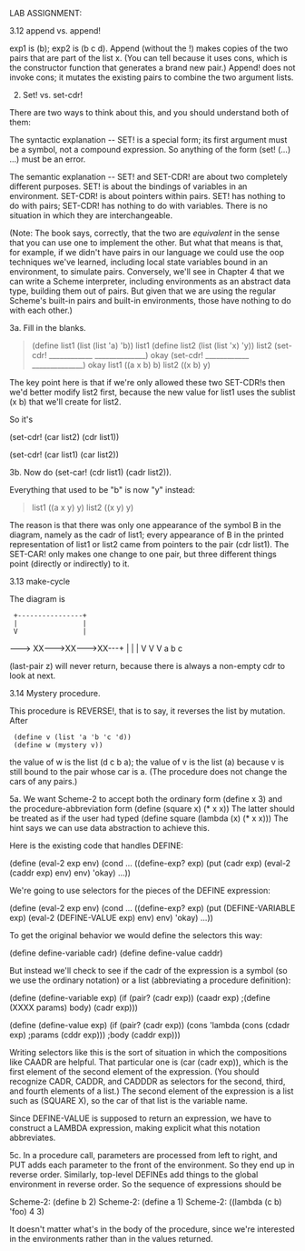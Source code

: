 LAB ASSIGNMENT:

3.12 append vs. append!  

exp1 is (b); exp2 is (b c d).  Append (without the !) makes copies of the
two pairs that are part of the list x.  (You can tell because it uses
cons, which is the constructor function that generates a brand new pair.)
Append! does not invoke cons; it mutates the existing pairs to combine
the two argument lists.


2.  Set! vs. set-cdr!

There are two ways to think about this, and you should understand both
of them:

The syntactic explanation -- SET! is a special form; its first argument
must be a symbol, not a compound expression.  So anything of the form
       (set! (...) ...)
must be an error.

The semantic explanation -- SET! and SET-CDR! are about two completely
different purposes.  SET! is about the bindings of variables in an
environment.  SET-CDR! is about pointers within pairs.  SET! has nothing
to do with pairs; SET-CDR! has nothing to do with variables.  There is
no situation in which they are interchangeable.

(Note:  The book says, correctly, that the two are *equivalent* in the
sense that you can use one to implement the other.  But what that means
is that, for example, if we didn't have pairs in our language we could
use the oop techniques we've learned, including local state variables
bound in an environment, to simulate pairs.  Conversely, we'll see in
Chapter 4 that we can write a Scheme interpreter, including environments
as an abstract data type, building them out of pairs.  But given that
we are using the regular Scheme's built-in pairs and built-in environments,
those have nothing to do with each other.)



3a.  Fill in the blanks.

> (define list1 (list (list 'a) 'b))
list1
> (define list2 (list (list 'x) 'y))
list2
> (set-cdr! ____________ ______________)
okay
> (set-cdr! ____________ ______________)
okay
> list1
((a x b) b)
> list2
((x b) y)

The key point here is that if we're only allowed these two SET-CDR!s then
we'd better modify list2 first, because the new value for list1 uses the
sublist (x b) that we'll create for list2.

So it's

(set-cdr! (car list2) (cdr list1))

(set-cdr! (car list1) (car list2))



3b.  Now do (set-car! (cdr list1) (cadr list2)).

Everything that used to be "b" is now "y" instead:

> list1
((a x y) y)
> list2
((x y) y)

The reason is that there was only one appearance of the symbol B in
the diagram, namely as the cadr of list1; every appearance of B in the
printed representation of list1 or list2 came from pointers to the
pair (cdr list1).  The SET-CAR! only makes one change to one pair,
but three different things point (directly or indirectly) to it.



3.13 make-cycle

The diagram is

     +----------------+
     |                |
     V                |
---> XX--->XX--->XX---+
     |     |     |
     V     V     V
     a     b     c

(last-pair z) will never return, because there is always a non-empty
cdr to look at next.



3.14  Mystery procedure.

This procedure is REVERSE!, that is to say, it reverses the list
by mutation.  After

     (define v (list 'a 'b 'c 'd))
     (define w (mystery v))

the value of w is the list (d c b a); the value of v is the list (a)
because v is still bound to the pair whose car is a.  (The procedure
does not change the cars of any pairs.)



5a.  We want Scheme-2 to accept both the ordinary form
	(define x 3)
and the procedure-abbreviation form
	(define (square x) (* x x))
The latter should be treated as if the user had typed
	(define square (lambda (x) (* x x)))
The hint says we can use data abstraction to achieve this.

Here is the existing code that handles DEFINE:

(define (eval-2 exp env)
  (cond ...
	((define-exp? exp) (put (cadr exp)
				(eval-2 (caddr exp) env)
				env)
	 		   'okay)
	...))

We're going to use selectors for the pieces of the DEFINE expression:

(define (eval-2 exp env)
  (cond ...
	((define-exp? exp) (put (DEFINE-VARIABLE exp)
				(eval-2 (DEFINE-VALUE exp) env)
				env)
	 		   'okay)
	...))

To get the original behavior we would define the selectors this way:

(define define-variable cadr)
(define define-value caddr)

But instead we'll check to see if the cadr of the expression is a
symbol (so we use the ordinary notation) or a list (abbreviating
a procedure definition):

(define (define-variable exp)
  (if (pair? (cadr exp))
      (caadr exp)		;(define (XXXX params) body)
      (cadr exp)))

(define (define-value exp)
  (if (pair? (cadr exp))
      (cons 'lambda
	    (cons (cdadr exp)	;params
		  (cddr exp)))	;body
      (caddr exp)))

Writing selectors like this is the sort of situation in which the compositions
like CAADR are helpful.  That particular one is (car (cadr exp)), which is the
first element of the second element of the expression.  (You should recognize
CADR, CADDR, and CADDDR as selectors for the second, third, and fourth
elements of a list.)  The second element of the expression is a list such as
(SQUARE X), so the car of that list is the variable name.

Since DEFINE-VALUE is supposed to return an expression, we have to construct
a LAMBDA expression, making explicit what this notation abbreviates.


5c.  In a procedure call, parameters are processed from left to right,
and PUT adds each parameter to the front of the environment.  So they
end up in reverse order.  Similarly, top-level DEFINEs add things to
the global environment in reverse order.  So the sequence of expressions
should be

Scheme-2: (define b 2)
Scheme-2: (define a 1)
Scheme-2: ((lambda (c b) 'foo) 4 3)

It doesn't matter what's in the body of the procedure, since we're
interested in the environments rather than in the values returned.
